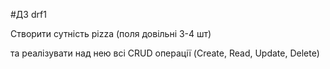 #ДЗ drf1

Створити сутність pizza (поля довільні 3-4 шт)

та реалізувати над нею всі CRUD операції (Create, Read, Update, Delete)